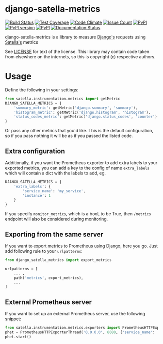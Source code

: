 django-satella-metrics
======================
[![Build Status](https://travis-ci.org/piotrmaslanka/django-satella-metrics.svg)](https://travis-ci.org/piotrmaslanka/django-satella-metrics)
[![Test Coverage](https://api.codeclimate.com/v1/badges/34b392b61482d98ad3f0/test_coverage)](https://codeclimate.com/github/piotrmaslanka/django-satella-metrics/test_coverage)
[![Code Climate](https://codeclimate.com/github/piotrmaslanka/django-satella-metrics/badges/gpa.svg)](https://codeclimate.com/github/piotrmaslanka/django-satella-metrics)
[![Issue Count](https://codeclimate.com/github/piotrmaslanka/django-satella-metrics/badges/issue_count.svg)](https://codeclimate.com/github/piotrmaslanka/django-satella-metrics)
[![PyPI](https://img.shields.io/pypi/pyversions/django-satella-metrics.svg)](https://pypi.python.org/pypi/django-satella-metrics)
[![PyPI version](https://badge.fury.io/py/django-satella-metrics.svg)](https://badge.fury.io/py/django-satella-metrics)
[![PyPI](https://img.shields.io/pypi/implementation/django-satella-metrics.svg)](https://pypi.python.org/pypi/django-satella-metrics)
[![Documentation Status](https://readthedocs.org/projects/django-satella-metrics/badge/?version=latest)](http://django-satella-metrics.readthedocs.io/en/latest/?badge=latest)

django-satella-metrics is a library to measure [Django's](https://github.com/django/django) 
requests using [Satella's](https://github.com/piotrmaslanka/satella) metrics

See [LICENSE](LICENSE) for text of the license. This library may contain
code taken from elsewhere on the internets, so this is copyright (c) respective authors.

Usage
=====

Define the following in your settings:

```python
from satella.instrumentation.metrics import getMetric
DJANGO_SATELLA_METRICS = {
    'summary_metric': getMetric('django.summary', 'summary'),
    'histogram_metric': getMetric('django.histogram', 'histogram'),
    'status_codes_metric': getMetric('django.status_codes', 'counter')
}
```

Or pass any other metrics that you'd like. This is the default configuration, so if you pass nothing it will be 
as if you passed the listed code.

## Extra configuration

Additionally, if you want the Prometheus exporter to add extra labels to your exported metrics, you can add a key to
the config of name `extra_labels` which will contain a dict with the labels to add, eg.

```python
DJANGO_SATELLA_METRICS = {
    'extra_labels': {
        'service_name': 'my_service',
        'instance': 1
    }
}
```

If you specify `monitor_metrics`, which is a bool, to be True, then `/metrics` endpoint will also be considered during
monitoring.

## Exporting from the same server

If you want to export metrics to Prometheus using Django, here you go. Just add following rule to your `urlpatterns`:

```python
from django_satella_metrics import export_metrics

urlpatterns = [
    ... ,
    path('metrics', export_metrics),
    ...
]
```

## External Prometheus server

If you want to set up an external Prometheus server, use the following snippet:

```python
from satella.instrumentation.metrics.exporters import PrometheusHTTPExporterThread
phet = PrometheusHTTPExporterThread('0.0.0.0', 8080, {'service_name': 'my_service'})
phet.start()
```